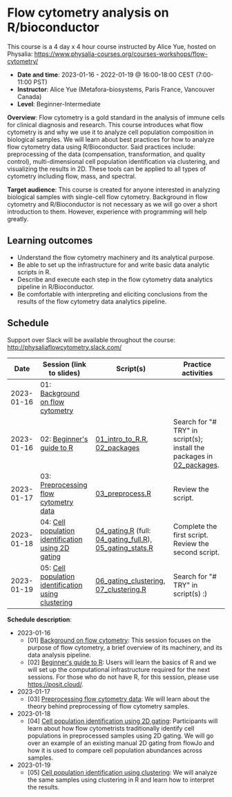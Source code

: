 # Flow cytometry analysis on R/bioconductor

This course is a 4 day x 4 hour course instructed by Alice Yue, hosted on Physalia: https://www.physalia-courses.org/courses-workshops/flow-cytometry/

- **Date and time**: 2023-01-16 - 2022-01-19 @ 16:00-18:00 CEST (7:00-11:00 PST)
- **Instructor**: Alice Yue (Metafora-biosystems, Paris France, Vancouver Canada)
- **Level**: Beginner-Intermediate

**Overview**: Flow cytometry is a gold standard in the analysis of immune cells for clinical diagnosis and research. This course introduces what flow cytometry is and why we use it to analyze cell population composition in biological samples. We will learn about best practices for how to analyze flow cytometry data using R/Bioconductor. Said practices include: preprocessing of the data (compensation, transformation, and quality control), multi-dimensional cell population identification via clustering, and visualizing the results in 2D. These tools can be applied to all types of cytometry including flow, mass, and spectral.

**Target audience**: This course is created for anyone interested in analyzing biological samples with single-cell flow cytometry. Background in flow cytometry and R/Bioconductor is not necessary as we will go over a short introduction to them. However, experience with programming will help greatly.

## Learning outcomes
- Understand the flow cytometry machinery and its analytical purpose.
- Be able to set up the infrastructure for and write basic data analytic scripts in R.
- Describe and execute each step in the flow cytometry data analytics pipeline in R/Bioconductor.
- Be comfortable with interpreting and eliciting conclusions from the results of the flow cytometry data analytics pipeline.

## Schedule

Support over Slack will be available throughout the course: http://physaliaflowcytometry.slack.com/

| Date       | Session (link to slides) | Script(s) | Practice activities |
|------------|--------------------------|-----------|---------------------|
| 2023-01-16 | 01: [Background on flow cytometry](https://docs.google.com/presentation/d/1O1-l9bhTNjxBxotQkL2kOLpn5keE8tBXuIMzRn0bMw8/edit?usp=sharing) | | |
| 2023-01-16 | 02: [Beginner's guide to R](https://docs.google.com/presentation/d/1PMrVL7BRuhdmD3DsEcP2uYgE3KZIGxtoLDoIkv7s9Bs/edit?usp=sharing) | [01_intro_to_R.R](01_intro_to_R.R), [02_packages](02_packages.R) | Search for "# TRY" in script(s); install the packages in [02_packages](02_packages.R). |
| 2023-01-17 | 03: [Preprocessing flow cytometry data](https://docs.google.com/presentation/d/1HC29MJrkoxpMI59Ezz6yABd1xVn_ZyOjv_SpesqVRKo/edit?usp=sharing) | [03_preprocess.R](03_preprocess.R) | Review the script. |
| 2023-01-18 | 04: [Cell population identification using 2D gating](https://docs.google.com/presentation/d/1dANaxK4I1pclu0IcbQ0UYHcVlsWOk_ni8Otkx_m61gw/edit?usp=sharing) | [04_gating.R](04_gating.R) (full: [04_gating_full.R](04_gating_full.R)), [05_gating_stats.R](05_gating_stats.R) | Complete the first script. Review the second script. |
| 2023-01-19 | 05: [Cell population identification using clustering](https://docs.google.com/presentation/d/11bTFEjaQcLnSFef3A8xxEl1a37QcIRJCNrEmvscBUVk/edit?usp=sharing) | [06_gating_clustering](06_gating_clustering.R), [07_clustering.R](07_clustering.R) | Search for "# TRY" in script(s) :) |


**Schedule description**:

- 2023-01-16
    - [01] [Background on flow cytometry](https://docs.google.com/presentation/d/1O1-l9bhTNjxBxotQkL2kOLpn5keE8tBXuIMzRn0bMw8/edit?usp=sharing): This session focuses on the purpose of flow cytometry, a brief overview of its machinery, and its data analysis pipeline.
    - [02] [Beginner's guide to R](https://docs.google.com/presentation/d/1PMrVL7BRuhdmD3DsEcP2uYgE3KZIGxtoLDoIkv7s9Bs/edit?usp=sharing): Users will learn the basics of R and we will set up the computational infrastructure required for the next sessions. For those who do not have R, for this session, please use https://posit.cloud/.
- 2023-01-17
    - [03] [Preprocessing flow cytometry data](https://docs.google.com/presentation/d/1HC29MJrkoxpMI59Ezz6yABd1xVn_ZyOjv_SpesqVRKo/edit?usp=sharing): We will learn about the theory behind preprocessing of flow cytometry samples.
- 2023-01-18
    - [04] [Cell population identification using 2D gating](https://docs.google.com/presentation/d/1dANaxK4I1pclu0IcbQ0UYHcVlsWOk_ni8Otkx_m61gw/edit?usp=sharing): Participants will learn about how flow cytometrists traditionally identify cell populations in preprocessed samples using 2D gating. We will go over an example of an existing manual 2D gating from flowJo and how it is used to compare cell population abundances across samples.
- 2023-01-19
    - [05] [Cell population identification using clustering](https://docs.google.com/presentation/d/11bTFEjaQcLnSFef3A8xxEl1a37QcIRJCNrEmvscBUVk/edit?usp=sharing): We will analyze the same samples using clustering in R and learn how to interpret the results.
